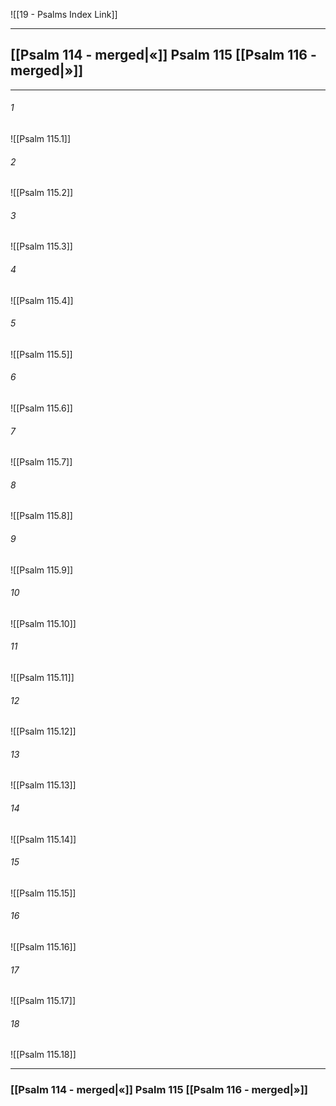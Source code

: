 ![[19 - Psalms Index Link]]

---
##  [[Psalm 114 - merged|«]] Psalm 115 [[Psalm 116 - merged|»]]

---

###### 1
![[Psalm 115.1]] 

###### 2
![[Psalm 115.2]] 

###### 3
![[Psalm 115.3]] 

###### 4
![[Psalm 115.4]]

###### 5 
![[Psalm 115.5]] 

###### 6
![[Psalm 115.6]] 

###### 7
![[Psalm 115.7]] 

###### 8
![[Psalm 115.8]] 

###### 9
![[Psalm 115.9]] 

###### 10
![[Psalm 115.10]] 

###### 11
![[Psalm 115.11]] 

###### 12
![[Psalm 115.12]]

###### 13
![[Psalm 115.13]] 

###### 14
![[Psalm 115.14]] 

###### 15
![[Psalm 115.15]]

###### 16
![[Psalm 115.16]] 

###### 17
![[Psalm 115.17]]

###### 18
![[Psalm 115.18]] 


---
###  [[Psalm 114 - merged|«]] Psalm 115 [[Psalm 116 - merged|»]]